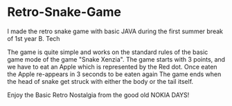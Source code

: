 # Retro-Snake-Game
I made the retro snake game with basic JAVA during the first summer break of 1st year B. Tech

The game is quite simple and works on the standard rules of the basic game mode of the game "Snake Xenzia". 
The game starts with 3 points, and we have to eat an Apple which is represented by the Red dot. Once eaten the Apple re-appears in 3 seconds to be eaten again
The game ends when the head of snake get struck with either the body or the tail itself.

Enjoy the Basic Retro Nostalgia from the good old NOKIA DAYS!
